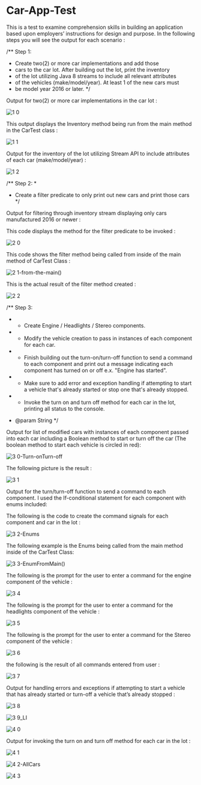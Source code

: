 # Car-App-Test


This is a test to examine comprehension skills in building an application based upon employers’ instructions for design and purpose. In the following steps you will see the output for each scenario : 




/**
 Step 1:

* Create two(2) or more car implementations and add those
* cars to the car lot.  After building out the lot, print the inventory
* of the lot utilizing Java 8 streams to include all relevant attributes 
* of the vehicles (make/model/year).  At least 1 of the new cars must 
* be model year 2016 or later.
 */



Output for two(2) or more car implementations in the car lot : 


![1 0](https://user-images.githubusercontent.com/20470279/60304460-89f70980-9907-11e9-97cd-77ab18bace2a.JPG)



This output displays the Inventory method being run from the main method in the CarTest class : 





![1 1](https://user-images.githubusercontent.com/20470279/60304464-8c596380-9907-11e9-8a7d-5b43f110a91e.JPG)






Output for the inventory of the lot utilizing Stream API to include attributes of each car (make/model/year) : 




![1 2](https://user-images.githubusercontent.com/20470279/60304562-cb87b480-9907-11e9-828a-1db03cafcc66.JPG)



		
		

/**
Step 2:
 * 
 * Create a filter predicate to only print out new cars and print those cars
*/
		


Output for filtering through inventory stream displaying only cars manufactured 2016 or newer :


This code displays the method for the filter predicate to be invoked : 		


![2 0](https://user-images.githubusercontent.com/20470279/60304688-24efe380-9908-11e9-9473-1e67ffcfa68e.JPG)


This code shows the filter method being called from inside of the main method of CarTest Class :


![2 1-from-the-main()](https://user-images.githubusercontent.com/20470279/60304692-27ead400-9908-11e9-85b3-6b9d325cf32f.JPG)


This is the actual result of the filter method created :


![2 2](https://user-images.githubusercontent.com/20470279/60304707-2e794b80-9908-11e9-9561-3d4f87f9d608.JPG)









/**
 Step 3:
	           
* - Create Engine / Headlights / Stereo components.
* - Modify the vehicle creation to pass in instances of each component for each car.      
	
* - Finish building out the turn-on/turn-off function to send a command to each      component and print out a message indicating each component has turned on or off 
         	 		e.x. "Engine has started".
* - Make sure to add error and exception handling if attempting to start a vehicle that's already started or stop one that's already stopped.
	 
* - Invoke the turn on and turn off method for each car in the lot, printing all
  status to the console.
* @param String
*/		


Output for list of modified cars with instances of each component passed into each car including a Boolean method to start or turn off the car (The boolean method to start each vehicle is circled in red): 

![3 0-Turn-onTurn-off](https://user-images.githubusercontent.com/20470279/60304972-09390d00-9909-11e9-9178-079e33b69c2e.JPG)


The following picture is the result :

![3 1](https://user-images.githubusercontent.com/20470279/60304978-0b9b6700-9909-11e9-94db-65bfe9a39c64.JPG)





Output for the turn/turn-off function to send a command to each component. I used the If-conditional statement for each component with enums included:





The following is the code to create the command signals for each component and car in the lot :

![3 2-Enums](https://user-images.githubusercontent.com/20470279/60305110-8b293600-9909-11e9-8757-35a53fdc0aff.JPG)







The following example is the Enums being called from the main method inside of the CarTest Class:

![3 3-EnumFromMain()](https://user-images.githubusercontent.com/20470279/60305112-8e242680-9909-11e9-8752-fa856b6ea414.JPG)







The following is the prompt for the user to enter a command for the engine component of the vehicle : 

![3 4](https://user-images.githubusercontent.com/20470279/60305119-941a0780-9909-11e9-91df-c08e5dd285fe.JPG)








The following is the prompt for the user to enter a command for the headlights component of the vehicle :

![3 5](https://user-images.githubusercontent.com/20470279/60305124-9714f800-9909-11e9-9180-a7f63f67b80a.JPG)







The following is the prompt for the user to enter a command for the Stereo component of the vehicle :

![3 6](https://user-images.githubusercontent.com/20470279/60305127-9a0fe880-9909-11e9-9453-f00182ba988b.JPG)






the following is the result of all commands entered from user : 

![3 7](https://user-images.githubusercontent.com/20470279/60305134-9bd9ac00-9909-11e9-8e04-30504d0adb68.JPG)




Output for handling errors and exceptions if attempting to start a vehicle that has already started or turn-off a vehicle that’s already stopped : 

![3 8](https://user-images.githubusercontent.com/20470279/60305446-8e70f180-990a-11e9-9947-90de0b99cefb.JPG)


![3 9_LI](https://user-images.githubusercontent.com/20470279/60305449-8fa21e80-990a-11e9-8a3f-4638c1900ea5.jpg)


![4 0](https://user-images.githubusercontent.com/20470279/60305453-916be200-990a-11e9-8513-b349edb7a3fd.JPG)



Output for invoking the turn on and turn off method for each car in the lot : 


![4 1](https://user-images.githubusercontent.com/20470279/60305559-ef98c500-990a-11e9-9809-40288ca18481.JPG)



![4 2-AllCars](https://user-images.githubusercontent.com/20470279/60305562-f1628880-990a-11e9-8dcc-c4dc311cd0cb.JPG)



![4 3](https://user-images.githubusercontent.com/20470279/60305566-f293b580-990a-11e9-8a65-cea6767121e3.JPG)

